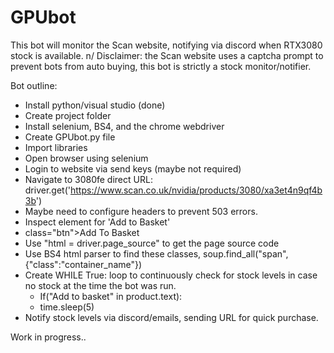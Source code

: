 # GPUbot

This bot will monitor the Scan website, notifying via discord when RTX3080 stock is available.
n/ Disclaimer: the Scan website uses a captcha prompt to prevent bots from auto buying, this bot is strictly a stock monitor/notifier. 

Bot outline:
- Install python/visual studio (done)
- Create project folder
- Install selenium, BS4, and the chrome webdriver
- Create GPUbot.py file
- Import libraries
- Open browser using selenium
- Login to website via send keys (maybe not required)
- Navigate to 3080fe direct URL: driver.get('https://www.scan.co.uk/nvidia/products/3080/xa3et4n9qf4b3b')
- Maybe need to configure headers to prevent 503 errors.
- Inspect element for 'Add to Basket'
- class="btn">Add To Basket
- Use "html = driver.page_source" to get the page source code
- Use BS4 html parser to find these classes, soup.find_all("span", {"class":"container_name"})
- Create WHILE True: loop to continuously check for stock levels in case no stock at the time the bot was run.
  - If("Add to basket" in product.text):
  - time.sleep(5)
- Notify stock levels via discord/emails, sending URL for quick purchase.

Work in progress..

